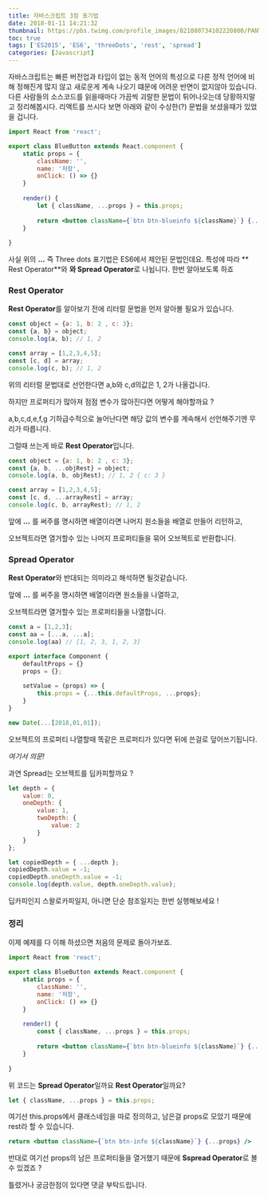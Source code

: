 ```yaml
---
title: 자바스크립트 3점 표기법
date: 2018-01-11 14:21:32
thumbnail: https://pbs.twimg.com/profile_images/821080734102220800/PANTqUmu.jpg
toc: true
tags: ['ES2015', 'ES6', 'threeDots', 'rest', 'spread']
categories: [Javascript]
---
```


자바스크립트는 빠른 버전업과 타입이 없는 동적 언어의 특성으로 다른 정적 언어에 비해 정해진게 많지 않고 새로운게 계속 나오기 떄문에 어려운 반면이 없지않아 있습니다. 다른 사람들의 소스코드를 읽을때마다 가끔씩 괴랄한 문법이 튀어나오는데 당황하지말고 정리해봅시다. 리액트를 쓰시다 보면 아래와 같이 수상한(?) 문법을 보셨을때가 있었을 겁니다.

<!-- more -->

```jsx
import React from 'react';

export class BlueButton extends React.component {
	static props = {
		className: '',
		name: '저장',
		onClick: () => {}
	}
	
	render() {
		let { className, ...props } = this.props;
		
		return <button className={`btn btn-blueinfo ${className}`} {...props} />		
	}
	
}
```
사실 위의 **...**  즉 Three dots 표기법은 ES6에서 제안된 문법인데요.
특성에 따라 ** Rest Operator**와 **와 Spread Operator**로 나뉩니다. 한번 알아보도록 하죠
 
### Rest Operator

**Rest Operator**를 알아보기 전에 리터럴 문법을 먼저 알아볼 필요가 있습니다.

```js
const object = {a: 1, b: 2 , c: 3};
const {a, b} = object;
console.log(a, b); // 1, 2

const array = [1,2,3,4,5];
const [c, d] = array;
console.log(c, b); // 1, 2
```

위의 리터럴 문법대로 선언한다면 a,b와 c,d의값은 1, 2가 나올겁니다. 

하지만 프로퍼티가 많아져 점점 변수가 많아진다면 어떻게 해야할까요 ?

a,b,c,d,e,f,g 기하급수적으로 늘어난다면 해당 값의 변수를 계속해서 선언해주기엔 무리가 따릅니다.

그럴때 쓰는게 바로 **Rest Operator**입니다.

```js
const object = {a: 1, b: 2 , c: 3};
const {a, b, ...objRest} = object;
console.log(a, b, objRest); // 1, 2 { c: 3 }

const array = [1,2,3,4,5];
const [c, d, ...arrayRest] = array;
console.log(c, b, arrayRest); // 1, 2
```

앞에 **...** 를 써주를 명시하면 배열이라면 나머지 원소들을 배열로 만들어 리턴하고,

오브젝트라면 열거할수 있는 나머지 프로퍼티들을 묶어 오브젝트로 반환합니다.

### Spread Operator

**Rest Operator**와 반대되는 의미라고 해석하면 될것같습니다.

앞에 **...** 를 써주을 명시하면 배열이라면 원소들을 나열하고, 

오브젝트라면 열거할수 있는 프로퍼티들을 나열합니다.

```js
const a = [1,2,3];
const aa = [...a, ...a];
console.log(aa) // [1, 2, 3, 1, 2, 3]
```

```js
export interface Component {
	defaultProps = {}
    props = {};
    
    setValue = (props) => {
    	this.props = {...this.defaultProps, ...props};
    }	
}
```

```js
new Date(...[2018,01,01]);
```
오브젝트의 프로퍼티 나열할때 똑같은 프로퍼티가 있다면 뒤에 쓴걸로 덮어쓰기됩니다.

*여기서 의문!*

과연 Spread는 오브젝트를 딥카피할까요 ?

```js
let depth = {
	value: 0,
	oneDepth: {
		value: 1,
		twoDepth: {
        	value: 2
		}
	}	
};

let copiedDepth = { ...depth };
copiedDepth.value = -1;
copiedDepth.oneDepth.value = -1;
console.log(depth.value, depth.oneDepth.value);
```
딥카피인지 스왈로카피일지, 아니면 단순 참조일지는 한번 실행해보세요 !


### 정리

이제 예제를 다 이해 하셨으면 처음의 문제로 돌아가보죠.

```jsx
import React from 'react';

export class BlueButton extends React.component {
	static props = {
		className: '',
		name: '저장',
		onClick: () => {}
	}
	
	render() {
		const { className, ...props } = this.props;
		
		return <button className={`btn btn-blueinfo ${className}`} {...props} />		
	}
	
}
```
위 코드는 **Spread Operator**일까요 **Rest Operator**일까요? 

```jsx
let { className, ...props } = this.props;
```

여기선 this.props에서 클래스네임을 따로 정의하고, 남은걸 props로 모았기 때문에 rest라 할 수 있습니다.

```jsx
return <button className={`btn btn-info ${className}`} {...props} />
```

반대로 여기선 props의 남은 프로퍼티들을 열거했기 때문에 **Sspread Operator**로 볼수 있겠죠 ?

틀렸거나 궁금한점이 있다면 댓글 부탁드립니다.
<!--stackedit_data:
eyJoaXN0b3J5IjpbLTEyMDk3MTQ4OTYsNDI0ODE1MzYzLC0xND
c4NTI2ODc0XX0=
-->